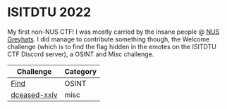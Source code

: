 # ISITDTU 2022

My first non-NUS CTF! I was mostly carried by the insane people @ [NUS Greyhats](https://nusgreyhats.org/). I did manage to contribute something though, the Welcome challenge (which is to find the flag hidden in the emotes on the ISITDTU CTF Discord server), a OSINT and Misc challenge.

| Challenge                        | Category |
|----------------------------------|----------|
|[Find](./find)| OSINT | 
|[dceased-xxiv](./dceased-xxiv) | misc |


